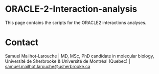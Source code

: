 # ORACLE-2-Interaction-analysis
This page contains the scripts for the ORACLE2 interactions analyses.

# Contact
Samuel Mailhot-Larouche | MD, MSc, PhD candidate in molecular biology, Université de Sherbrooke & Université de Montréal (Quebec) | samuel.mailhot.larouche@usherbrooke.ca
